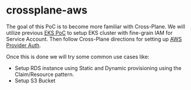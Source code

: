 # crossplane-aws
The goal of this PoC is to become more familiar with Cross-Plane.
We will utilize previous [EKS PoC](https://github.com/seizadi/eksctl)
to setup EKS cluster with fine-grain IAM for Service Account. Then
follow Cross-Plane directions for setting up 
[AWS Provider Auth](https://github.com/crossplane/provider-aws/blob/master/AUTHENTICATION.md).

Once this is done we will try some common use cases like:
- Setup RDS instance using Static and Dynamic provisioning using the Claim/Resource pattern.
- Setup S3 Bucket
